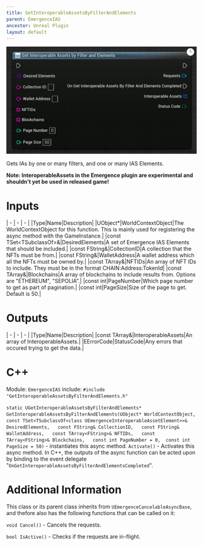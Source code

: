 ```yaml
---
title: GetInteroperableAssetsByFilterAndElements
parent: EmergenceIAS
ancestor: Unreal Plugin
layout: default
---
```


![](GetInteroperableAssetsByFilterAndElements.PNG)

Gets IAs by one or many filters, and one or many IAS Elements.

**Note: InteroperableAssets in the Emergence plugin are experimental and shouldn't yet be used in released game!**

# Inputs

| - | - | - |
|Type|Name|Description|
|UObject\*|WorldContextObject|The WorldContextObject for this function. This is mainly used for registering the async method with the GameInstance.|
|const TSet<TSubclassOf<class UEmergenceInteroperableAssetElement>>&|DesiredElements|A set of Emergence IAS Elements that should be included.|
|const FString&|CollectionID|A collection that the NFTs must be from.|
|const FString&|WalletAddress|A wallet address which all the NFTs must be owned by.|
|const TArray<FString>&|NFTIDs|An array of NFT IDs to include. They must be in the format CHAIN:Address:TokenId|
|const TArray<FString>&|Blockchains|A array of blockchains to include results from. Options are "ETHEREUM", "SEPOLIA".|
|const int|PageNumber|Which page number to get as part of pagination.|
|const int|PageSize|Size of the page to get. Default is 50.|

# Outputs

| - | - | - |
|Type|Name|Description|
|const TArray<FEmergenceInteroperableAsset>&|InteroperableAssets|An array of InteroperableAssets.|
|EErrorCode|StatusCode|Any errors that occured trying to get the data.|

# C++
Module: `EmergenceIAS`
include: `#include "GetInteroperableAssetsByFilterAndElements.h"`

`static UGetInteroperableAssetsByFilterAndElements* GetInteroperableAssetsByFilterAndElements(UObject* WorldContextObject,   const TSet<TSubclassOf<class UEmergenceInteroperableAssetElement>>& DesiredElements,   const FString& CollectionID,   const FString& WalletAddress,   const TArray<FString>& NFTIDs,   const TArray<FString>& Blockchains,   const int PageNumber = 0,  const int PageSize = 50)` - instantiates this async method.
`Activate()` - Activates this async method.
In C++, the outputs of the async function can be acted upon by binding to the event delegate "`OnGetInteroperableAssetsByFilterAndElementsCompleted`".

# Additional Information

This class or its parent class inherits from `UEmergenceCancelableAsyncBase`, and thefore also has the following functions that can be called on it:

`void Cancel()` - Cancels the requests.

`bool IsActive()` - Checks if the requests are in-flight.